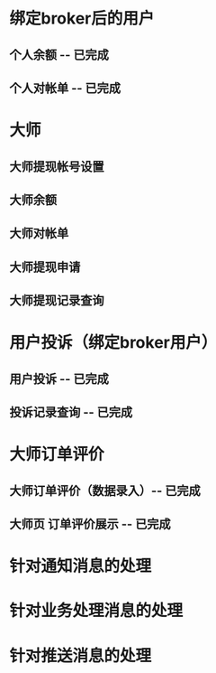 # 绑定broker后的用户
 ## 个人余额 -- 已完成
 ## 个人对帐单 -- 已完成
# 大师
 ## 大师提现帐号设置
 ## 大师余额
 ## 大师对帐单
 ## 大师提现申请
 ## 大师提现记录查询
# 用户投诉（绑定broker用户）
 ## 用户投诉 -- 已完成
 ## 投诉记录查询 -- 已完成
# 大师订单评价
 ## 大师订单评价（数据录入）-- 已完成
 ## 大师页 订单评价展示 -- 已完成
# 针对通知消息的处理
# 针对业务处理消息的处理
# 针对推送消息的处理



